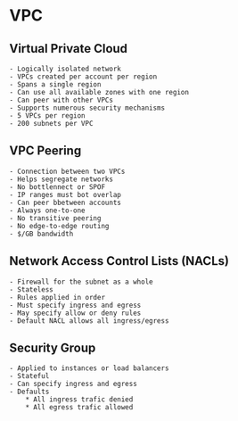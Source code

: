 # VPC

## Virtual Private Cloud

    - Logically isolated network
    - VPCs created per account per region
    - Spans a single region
    - Can use all available zones with one region
    - Can peer with other VPCs
    - Supports numerous security mechanisms
    - 5 VPCs per region
    - 200 subnets per VPC    

## VPC Peering

    - Connection between two VPCs
    - Helps segregate networks
    - No bottlennect or SPOF
    - IP ranges must bot overlap
    - Can peer bbetween accounts
    - Always one-to-one
    - No transitive peering
    - No edge-to-edge routing
    - $/GB bandwidth

## Network Access Control Lists (NACLs)

    - Firewall for the subnet as a whole
    - Stateless
    - Rules applied in order
    - Must specify ingress and egress
    - May specify allow or deny rules
    - Default NACL allows all ingress/egress

## Security Group

    - Applied to instances or load balancers
    - Stateful
    - Can specify ingress and egress
    - Defaults
        * All ingress trafic denied
        * All egress trafic allowed

